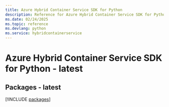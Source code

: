 ```yaml
---
title: Azure Hybrid Container Service SDK for Python
description: Reference for Azure Hybrid Container Service SDK for Python
ms.date: 02/24/2025
ms.topic: reference
ms.devlang: python
ms.service: hybridcontainerservice
---
```

# Azure Hybrid Container Service SDK for Python - latest
## Packages - latest
[!INCLUDE [packages](hybrid-container-service-index.md)]